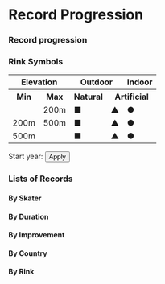 # Record Progression

<div id = "navigation"></div>

### Record progression

<div id = "record_table"></div>

### Rink Symbols
<table id = "rink_type">
<tr><th colspan = 2>Elevation</th>
    <th colspan = 2>Outdoor</th>
    <th>Indoor</th></tr>
<tr><th>Min</th>
    <th>Max</th>
    <th>Natural</th>
    <th colspan = 2>Artificial</th></tr>
<tr class = 'low'>
    <td></td>
    <td>200m</td>
    <td class = 'symbol'>&#x25A0;</td>
    <td class = 'symbol'>&#x25B2;</td>
    <td class = 'symbol'>&#x25CF;</td></tr>
<tr class = 'middle'>
    <td>200m</td>
    <td>500m</td>
    <td class = 'symbol'>&#x25A0;</td>
    <td class = 'symbol'>&#x25B2;</td>
    <td class = 'symbol'>&#x25CF;</td></tr>
<tr class = 'high'>
    <td>500m</td>
    <td></td>
    <td class = 'symbol'>&#x25A0;</td>
    <td class = 'symbol'>&#x25B2;</td>
    <td class = 'symbol'>&#x25CF;</td></tr>
</table>

<canvas id = "record_chart"></canvas>

Start year: <span id = 'start_year_span'></span>
<button type = 'button' onclick = 'load_chart ()'>Apply</button>

<h3 class = "records-header">Lists of Records</h3>

<div class = "number-of-records">

<section class = "by-skater">
<h4> By Skater </h4>
<div id = "skater_count" class = "padded"></div>
</section>

<section class = "by-duration">
<h4> By Duration </h4>
<div id = "duration_count" class = "padded"></div>
</section>

<section class = "by-improvement">
<h4> By Improvement </h4>
<div id = "improvement_count" class = "padded"></div>
</section>

<section class = "by-country">
<h4> By Country </h4>
<div id = "country_count" class = "padded"></div>
</section>

<section class = "by-rink">
<h4> By Rink </h4>
<div id = "rink_count" class = "padded"></div>
</section>
</div>
